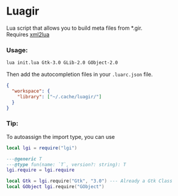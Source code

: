 # Luagir

Lua script that allows you to build meta files from \*.gir.  
Requires [xml2lua](https://github.com/manoelcampos/xml2lua)

### Usage:

```bash
lua init.lua Gtk-3.0 GLib-2.0 GObject-2.0
```

Then add the autocompletion files in your `.luarc.json` file.

```json
{
  "workspace": {
    "library": ["~/.cache/luagir/"]
  }
}
```

### Tip:

To autoassign the import type, you can use

```lua
local lgi = require("lgi")

---@generic T
---@type fun(name: `T`, version?: string): T
lgi.require = lgi.require

local Gtk = lgi.require("Gtk", "3.0") --- Already a Gtk Class
local GObject lgi.require("GObject")
```
